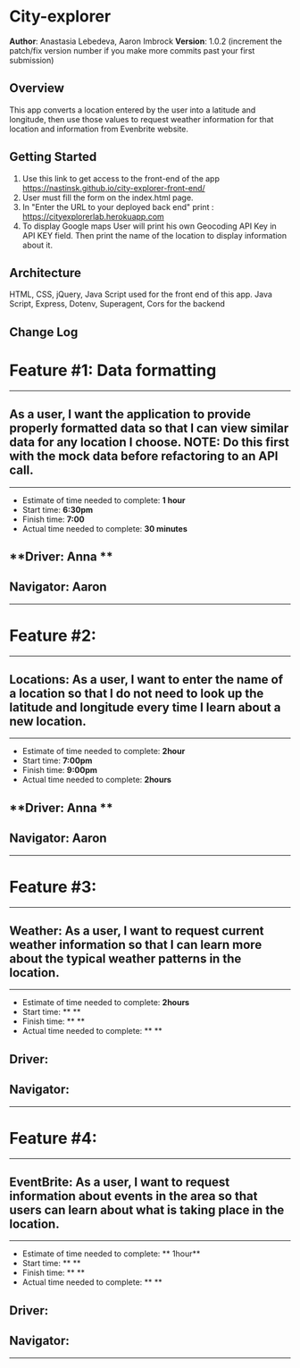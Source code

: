 
# City-explorer

**Author**: Anastasia Lebedeva, Aaron Imbrock
**Version**: 1.0.2 (increment the patch/fix version number if you make more commits past your first submission)

## Overview
This app converts a location entered by the user into a latitude and longitude, then use those values to request weather information for that location and information from Evenbrite website. 

## Getting Started
1. Use this link to get access to the front-end of the app https://nastinsk.github.io/city-explorer-front-end/
2. User must fill the form on the index.html page.
3. In "Enter the URL to your deployed back end" print : https://cityexplorerlab.herokuapp.com 
4. To display Google maps User will print his own Geocoding API Key in API KEY field.
Then print the name of the location to display information about it.


## Architecture
HTML, CSS, jQuery, Java Script used for the front end of this app. 
Java Script, Express, Dotenv, Superagent, Cors for the backend


## Change Log

# Feature #1: Data formatting
***
## As a user, I want the application to provide properly formatted data so that I can view similar data for any location I choose. NOTE: Do this first with the mock data before refactoring to an API call.
***
* Estimate of time needed to complete: **1 hour**
* Start time: **6:30pm**
* Finish time: **7:00**
* Actual time needed to complete: **30 minutes**

## **Driver: Anna ** 
## **Navigator: Aaron** 
***

# Feature #2:
***
##  Locations: As a user, I want to enter the name of a location so that I do not need to look up the latitude and longitude every time I learn about a new location.
***
* Estimate of time needed to complete: **2hour**
* Start time: **7:00pm**
* Finish time: **9:00pm**
* Actual time needed to complete: **2hours**

## **Driver: Anna ** 
## **Navigator: Aaron** 
***

# Feature #3:
***
## Weather: As a user, I want to request current weather information so that I can learn more about the typical weather patterns in the location.
***
* Estimate of time needed to complete: **2hours**
* Start time: ** **
* Finish time: ** **
* Actual time needed to complete: ** **

## **Driver:** 
## **Navigator:** 
***

# Feature #4:
***
## EventBrite: As a user, I want to request information about events in the area so that users can learn about what is taking place in the location.
***
* Estimate of time needed to complete: ** 1hour**
* Start time: ** **
* Finish time: ** **
* Actual time needed to complete: ** **

## **Driver:** 
## **Navigator:** 
***



